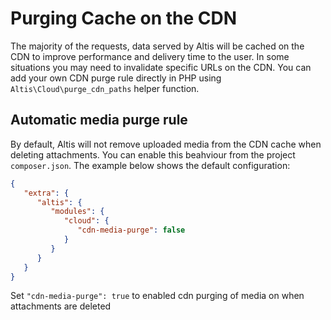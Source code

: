 # Purging Cache on the CDN

The majority of the requests, data served by Altis will be cached on the CDN to improve performance and delivery time to the user. In some situations you may need to invalidate specific URLs on the CDN. You can add your own CDN purge rule directly in PHP using `Altis\Cloud\purge_cdn_paths` helper function.

## Automatic media purge rule

By default, Altis will not remove uploaded media from the CDN cache when deleting attachments. You can enable this beahviour from the project `composer.json`. The example below shows the default configuration:

```json
{
   "extra": {
      "altis": {
         "modules": {
            "cloud": {
               "cdn-media-purge": false
            }
         }
      }
   }
}
```

Set `"cdn-media-purge": true` to enabled cdn purging of media on when attachments are deleted
